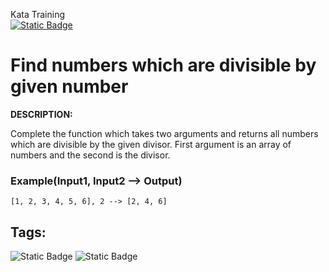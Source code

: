 Kata Training <br>
[![Static Badge](https://img.shields.io/badge/8kyu%20-%20black?style=flat&logo=codewars&labelColor=B1361E&color=black)](Javascript/8kyu)

# Find numbers which are divisible by given number

**DESCRIPTION:**

Complete the function which takes two arguments and returns all numbers which are divisible by the given divisor. First argument is an array of numbers and the second is the divisor.

### Example(Input1, Input2 --> Output)

`[1, 2, 3, 4, 5, 6], 2 --> [2, 4, 6]`

## Tags:

![Static Badge](https://img.shields.io/badge/arrays%20-%20dodgerblue?style=plastic) ![Static Badge](https://img.shields.io/badge/algorithms%20-%20teal?style=plastic)